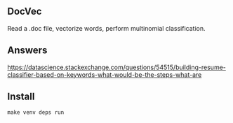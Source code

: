 ## DocVec

Read a .doc file, vectorize words, perform multinomial classification.

## Answers

https://datascience.stackexchange.com/questions/54515/building-resume-classifier-based-on-keywords-what-would-be-the-steps-what-are

## Install
```
make venv deps run
```
